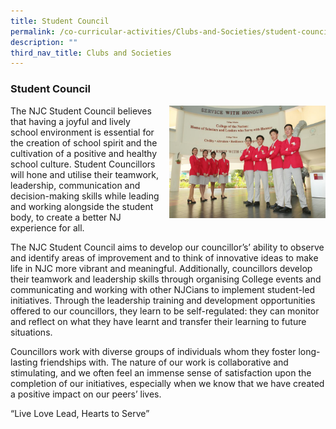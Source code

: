 ```yaml
---
title: Student Council
permalink: /co-curricular-activities/Clubs-and-Societies/student-council/
description: ""
third_nav_title: Clubs and Societies
---
```

### Student Council

<img src="/images/studentcouncil1.png" style="width:250px;height:180px;margin-left:15px;" align = "right"> The NJC Student Council believes that having a joyful and lively school environment is essential for the creation of school spirit and the cultivation of a positive and healthy school culture. Student Councillors will hone and utilise their teamwork, leadership, communication and decision-making skills while leading and working alongside the student body, to create a better NJ experience for all.

The NJC Student Council aims to develop our councillor’s’ ability to observe and identify areas of improvement and to think of innovative ideas to make life in NJC more vibrant and meaningful. Additionally, councillors develop their teamwork and leadership skills through organising College events and communicating and working with other NJCians to implement student-led initiatives. Through the leadership training and development opportunities offered to our councillors, they learn to be self-regulated: they can monitor and reflect on what they have learnt and transfer their learning to future situations.

Councillors work with diverse groups of individuals whom they foster long-lasting friendships with. The nature of our work is collaborative and stimulating, and we often feel an immense sense of satisfaction upon the completion of our initiatives, especially when we know that we have created a positive impact on our peers’ lives.

“Live Love Lead, Hearts to Serve”